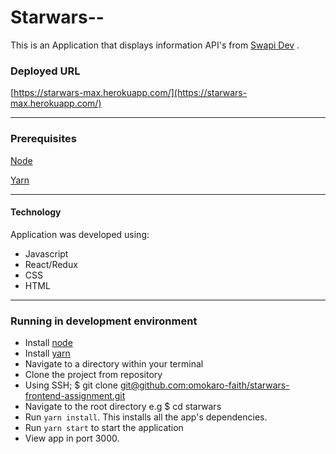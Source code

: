 # Starwars--

This is an Application that displays information API's from [Swapi Dev](https://swapi.dev/documentation) .

### Deployed URL

[https://starwars-max.herokuapp.com/](https://starwars-max.herokuapp.com/)

---

### Prerequisites

[Node](https://nodejs.org/en/)

[Yarn](https://yarnpkg.com/en/docs/install)

---

#### Technology

Application was developed using:

-   Javascript
-   React/Redux
-   CSS
-   HTML

---

### Running in development environment

-   Install [node](https://nodejs.org/en/)
-   Install [yarn](https://yarnpkg.com/en/docs/install)
-   Navigate to a directory within your terminal
-   Clone the project from repository
-   Using SSH; \$ git clone [git@github.com:omokaro-faith/starwars-frontend-assignment.git](git@github.com:omokaro-faith/starwars-frontend-assignment.git)
-   Navigate to the root directory e.g \$ cd starwars
-   Run `yarn install`. This installs all the app's dependencies.
-   Run `yarn start` to start the application
-   View app in port 3000.
